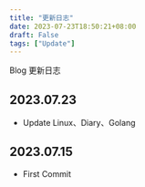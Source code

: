 ```yaml
---
title: "更新日志"
date: 2023-07-23T18:50:21+08:00
draft: False
tags: ["Update"]
---
```


Blog 更新日志

## 2023.07.23

* Update Linux、Diary、Golang


## 2023.07.15

* First Commit